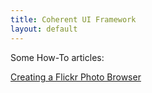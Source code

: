 ```yaml
---
title: Coherent UI Framework
layout: default
---
```


Some How-To articles:

[Creating a Flickr Photo Browser](/coherent/howto/browsr)
